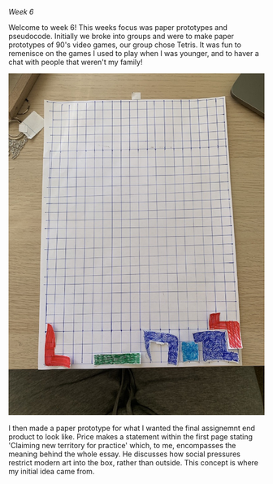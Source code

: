 *Week 6*

Welcome to week 6! This weeks focus was paper prototypes and pseudocode. Initially we broke into groups and were to make paper prototypes of 90's video games, our group chose Tetris. It was fun to remenisce on the games I used to play when I was younger, and to haver a chat with people that weren't my family! 

![](UNADJUSTEDNONRAW_thumb_27a4.jpg)

I then made a paper prototype for what I wanted the final assignemnt end product  to look like. Price makes a statement within the first page stating 'Claiming new territory for practice' which, to me, encompasses the meaning behind the whole essay. He discusses how social pressures restrict modern art into the box, rather than outside. This concept is where my initial idea came from.


